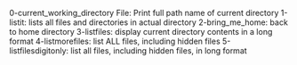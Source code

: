 0-current_working_directory File: Print full path name of current directory
1-listit: lists all files and directories in actual directory
2-bring_me_home: back to home directory
3-listfiles: display current directory contents in a long format
4-listmorefiles: list ALL files, including hidden files
5-listfilesdigitonly: list all files, including hidden files, in long format
